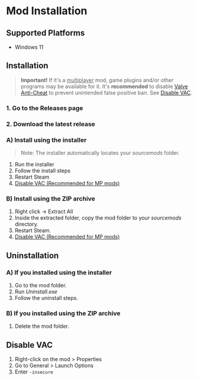 # Mod Installation

## Supported Platforms

- Windows 11

## Installation

> **Important!** If it's a <u>multiplayer</u> mod, game plugins and/or other programs may be available for it. It's **recommended** to disable [Valve Anti-Cheat](https://developer.valvesoftware.com/wiki/Valve_Anti-Cheat) to prevent unintended false positive ban. See [Disable VAC](#disable-vac).

### 1. Go to the Releases page

### 2. Download the latest release

### A) Install using the installer

> Note: The installer automatically locates your *sourcemods* folder.

1. Run the installer
2. Follow the install steps
3. Restart Steam
4. [Disable VAC (Recommended for MP mods)](#disable-vac)

### B) Install using the ZIP archive

1. Right click -> Extract All
2. Inside the extracted folder, copy the mod folder to your *sourcemods* directory.
3. Restart Steam.
4. [Disable VAC (Recommended for MP mods)](#disable-vac)

## Uninstallation

### A) If you installed using the installer

1. Go to the mod folder.
2. Run *Uninstall.exe*
3. Follow the uninstall steps.

### B) If you installed using the ZIP archive

1. Delete the mod folder.

## Disable VAC

1. Right-click on the mod &gt; Properties
2. Go to General &gt; Launch Options
3. Enter `-insecure`
